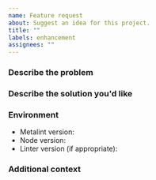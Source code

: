 ```yaml
---
name: Feature request
about: Suggest an idea for this project.
title: ""
labels: enhancement
assignees: ""
---
```


### Describe the problem

<!-- A clear and concise description of what the problem is. Ex. I'm always
     frustrated when [...] -->

### Describe the solution you'd like

<!-- A clear and concise description of what you want to happen. -->

### Environment

- Metalint version<!-- e.g. 0.20.0 -->:
- Node version<!-- e.g. v22.14.0 -->:
- Linter version (if appropriate)<!-- e.g. eslint 9.24.0 -->:

### Additional context

<!-- Add any other context about the feature request here. -->
